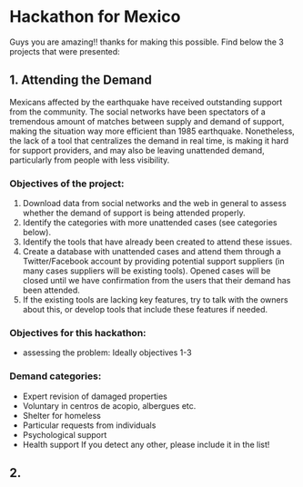 # Hackathon for Mexico

Guys you are amazing!! thanks for making this possible. Find below the 3 projects that were presented:

## 1. Attending the Demand

Mexicans affected by the earthquake have received outstanding support from the community. The social networks have been spectators of a tremendous amount of matches between supply and demand of support, making the situation way more efficient than 1985 earthquake. Nonetheless, the lack of a tool that centralizes the demand in real time, is making it hard for support providers, and may also be leaving unattended demand, particularly from people with less visibility.

### Objectives of the project:

1. Download data from social networks and the web in general to assess whether the demand of support is being attended properly. 
2. Identify the categories with more unattended cases (see categories below).
3. Identify the tools that have already been created to attend these issues.
4. Create a database with unattended cases and attend them through a Twitter/Facebook account by providing potential support suppliers (in many cases suppliers will be existing tools). Opened cases will be closed until we have confirmation from the users that their demand has been attended. 
5. If the existing tools are lacking key features, try to talk with the owners about this, or develop tools that include these features if needed. 

### Objectives for this hackathon:
 
- assessing the problem: Ideally objectives 1-3

### Demand categories:
- Expert revision of damaged properties 
- Voluntary in centros de acopio, albergues etc.
- Shelter for homeless 
- Particular requests from individuals 
- Psychological support 
- Health support 
If you detect any other, please include it in the list!

## 2. 
